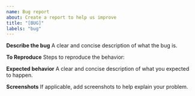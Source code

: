 ```yaml
---
name: Bug report
about: Create a report to help us improve
title: "[BUG]"
labels: "bug"
---
```


**Describe the bug**
A clear and concise description of what the bug is.

**To Reproduce**
Steps to reproduce the behavior:

**Expected behavior**
A clear and concise description of what you expected to happen.

**Screenshots**
If applicable, add screenshots to help explain your problem.
